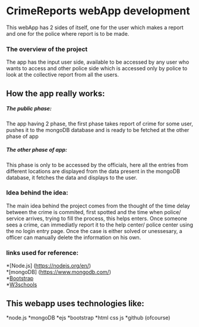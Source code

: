 # CrimeReports webApp development

This webApp has 2 sides of itself, one for the user which makes a report and one for the police where report is to be made.

### The overview of the project
The app has the input user side, available to be accessed by any user who wants to access and other police side which is accessed only by police to look at the collective report from all the users.

## How the app really works:

##### The public phase: 
The app having 2 phase, the first phase takes report of crime for some user, pushes it to the mongoDB database and is ready to be fetched at the other phase of app

##### The other phase of app:
This phase is only to be accessed by the officials, here all the entries from different locations are displayed from the data present in the mongoDB database, it fetches the data and displays to the user.


### Idea behind the idea:
The main idea behind the project comes from the thought of the time delay between the crime is commited, first spotted and the time when police/ service arrives, trying to fill the process, this helps enters. Once someone sees a crime, can immediatly report it to the help center/ police center using the no login entry page.
Once the case is either solved or unessesary, a officer can manually delete the information on his own.

### links used for reference:
*[Node.js] (https://nodejs.org/en/) <br />
*[mongoDB] (https://www.mongodb.com/) <br />
*[Bootstrap](https://getbootstrap.com/) <br />
*[W3schools](https://www.w3schools.com/) <br />


## This webapp uses technologies like:
*node.js
*mongoDB
*ejs
*bootstrap
*html css js
*github (ofcourse)